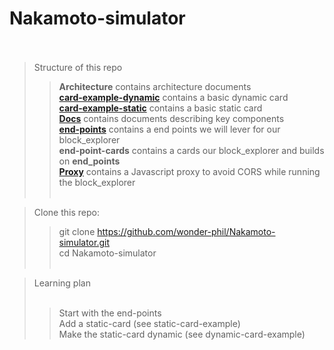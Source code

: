 ﻿# Nakamoto-simulator <br /> <br />

> Structure of this repo <br />
>> **Architecture** contains architecture documents <br />
>> [**card-example-dynamic**](./card-example-dynamic/README.md) contains a basic dynamic card <br />
>> [**card-example-static**](./card-example-static/README.md) contains a basic static card <br />
>> [**Docs**](./Docs/) contains documents describing key components  <br />
>> [**end-points**](./end-points/README.md) contains a end points we will lever for our block_explorer <br />
>> **end-point-cards** contains a cards our block_explorer and builds on **end_points** <br />
>> [**Proxy**](./proxy/README.md) contains a Javascript proxy to avoid CORS while running the block_explorer <br /> <br />

> Clone this repo: <br />
>> git clone  https://github.com/wonder-phil/Nakamoto-simulator.git <br />
>> cd Nakamoto-simulator  <br /> <br />

> Learning plan<br /><br />
>> Start with the end-points<br />
>> Add a static-card (see static-card-example)<br />
>> Make the static-card dynamic (see dynamic-card-example)<br />





